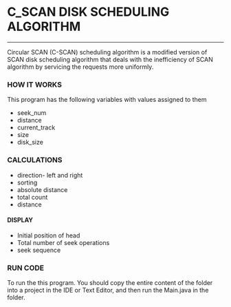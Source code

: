 # C_SCAN DISK SCHEDULING ALGORITHM
___
Circular SCAN (C-SCAN) scheduling algorithm is a modified version of SCAN disk scheduling algorithm that deals with the inefficiency of SCAN algorithm by servicing the requests more uniformly. 


### HOW IT WORKS

This program has the following variables with values assigned to them
-  seek_num
-  distance
-  current_track
-  size
-  disk_size




###  CALCULATIONS
 *  direction- left and right 
 *   sorting
 *  absolute distance
 * 	total count
 *	distance




#### DISPLAY
* Initial position of head
* Total number of seek operations
* seek sequence



### RUN CODE
To run the this program. You should copy the entire content of the folder into a project in the IDE or Text Editor, and then run the Main.java in the folder.

